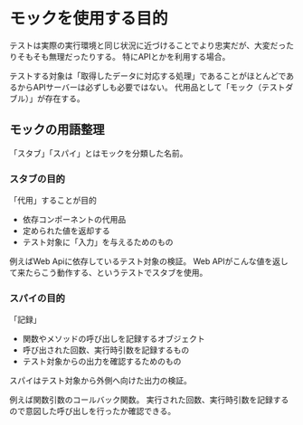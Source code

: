 # モックを使用する目的

テストは実際の実行環境と同じ状況に近づけることでより忠実だが、大変だったりそもそも無理だったりする。
特にAPIとかを利用する場合。

テストする対象は「取得したデータに対応する処理」であることがほとんどであるからAPIサーバーは必ずしも必要ではない。
代用品として「モック（テストダブル）」が存在する。

## モックの用語整理

「スタブ」「スパイ」とはモックを分類した名前。
### スタブの目的
「代用」することが目的

- 依存コンポーネントの代用品
- 定められた値を返却する
- テスト対象に「入力」を与えるためのもの

例えばWeb Apiに依存しているテスト対象の検証。
Web APIがこんな値を返して来たらこう動作する、というテストでスタブを使用。

### スパイの目的
「記録」

- 関数やメソッドの呼び出しを記録するオブジェクト
- 呼び出された回数、実行時引数を記録するもの
- テスト対象からの出力を確認するためのもの

スパイはテスト対象から外側へ向けた出力の検証。

例えば関数引数のコールバック関数。
実行された回数、実行時引数を記録するので意図した呼び出しを行ったか確認できる。
